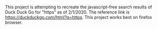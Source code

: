 This project is attempting to recreate the javascript-free search results of Duck Duck Go for "https" as of 2/1/2020.
The reference link is https://duckduckgo.com/html?q=https.
This project works best on firefox browser.
